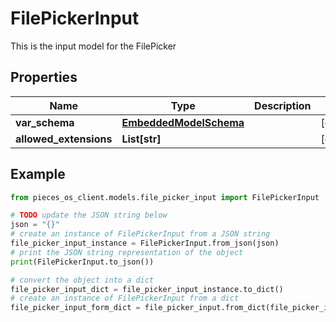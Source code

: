 # FilePickerInput

This is the input model for the FilePicker

## Properties

Name | Type | Description | Notes
------------ | ------------- | ------------- | -------------
**var_schema** | [**EmbeddedModelSchema**](EmbeddedModelSchema) |  | [optional] 
**allowed_extensions** | **List[str]** |  | [optional] 

## Example

```python
from pieces_os_client.models.file_picker_input import FilePickerInput

# TODO update the JSON string below
json = "{}"
# create an instance of FilePickerInput from a JSON string
file_picker_input_instance = FilePickerInput.from_json(json)
# print the JSON string representation of the object
print(FilePickerInput.to_json())

# convert the object into a dict
file_picker_input_dict = file_picker_input_instance.to_dict()
# create an instance of FilePickerInput from a dict
file_picker_input_form_dict = file_picker_input.from_dict(file_picker_input_dict)
```



